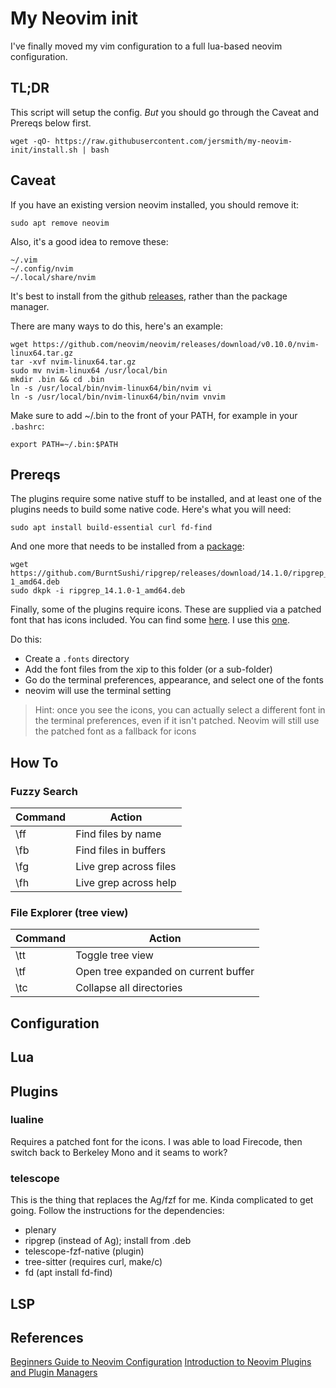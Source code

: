 # My Neovim init
I've finally moved my vim configuration to a full lua-based neovim configuration.

## TL;DR
This script will setup the config. _But_ you should go through the Caveat and Prereqs below first.

```
wget -qO- https://raw.githubusercontent.com/jersmith/my-neovim-init/install.sh | bash
```

## Caveat
If you have an existing version neovim installed, you should remove it:

`sudo apt remove neovim`

Also, it's a good idea to remove these:

```
~/.vim
~/.config/nvim
~/.local/share/nvim
```

It's best to install from the github [releases](https://github.com/neovim/neovim/releases/), rather than the package manager.

There are many ways to do this, here's an example:

```
wget https://github.com/neovim/neovim/releases/download/v0.10.0/nvim-linux64.tar.gz
tar -xvf nvim-linux64.tar.gz
sudo mv nvim-linux64 /usr/local/bin
mkdir .bin && cd .bin
ln -s /usr/local/bin/nvim-linux64/bin/nvim vi
ln -s /usr/local/bin/nvim-linux64/bin/nvim vnvim
```

Make sure to add ~/.bin to the front of your PATH, for example in your `.bashrc`:

```
export PATH=~/.bin:$PATH
```

## Prereqs
The plugins require some native stuff to be installed, and at least one of the plugins needs to build some native code. Here's what you will need:

```
sudo apt install build-essential curl fd-find 
```

And one more that needs to be installed from a [package](https://github.com/BurntSushi/ripgrep/releases):

```
wget https://github.com/BurntSushi/ripgrep/releases/download/14.1.0/ripgrep_14.1.0-1_amd64.deb
sudo dkpk -i ripgrep_14.1.0-1_amd64.deb
```

Finally, some of the plugins require icons. These are supplied via a patched font that has icons included. You can find some [here](https://www.nerdfonts.com/font-downloads). I use this [one](https://github.com/ryanoasis/nerd-fonts/releases/download/v3.2.1/FiraCode.zip).

Do this:
- Create a `.fonts` directory 
- Add the font files from the xip to this folder (or a sub-folder)
- Go do the terminal preferences, appearance, and select one of the fonts
- neovim will use the terminal setting

> Hint: once you see the icons, you can actually select a different font in the terminal preferences, even if it isn't patched. Neovim will still use the patched font as a fallback for icons

## How To

### Fuzzy Search
|Command|Action                 |
|-------|-----------------------|
|\ff    |Find files by name     |
|\fb    |Find files in buffers  |
|\fg    |Live grep across files |
|\fh    |Live grep across help  |

### File Explorer (tree view)
|Command|Action                 |
|-------|-----------------------|
|\tt    |Toggle tree view       |
|\tf    |Open tree expanded on current buffer|
|\tc    |Collapse all directories|


## Configuration


## Lua

## Plugins

### lualine
Requires a patched font for the icons. I was able to load Firecode, then switch back to Berkeley Mono and it seams to work?

### telescope
This is the thing that replaces the Ag/fzf for me. Kinda complicated to get going. Follow the instructions for the dependencies:
- plenary
- ripgrep (instead of Ag); install from .deb
- telescope-fzf-native (plugin)
- tree-sitter (requires curl, make/c)
- fd (apt install fd-find)


## LSP

## References
[Beginners Guide to Neovim Configuration](https://medium.com/@finnala/a-beginners-guide-to-neovim-configuration-9e7dac182de5)
[Introduction to Neovim Plugins and Plugin Managers](https://medium.com/@finnala/an-introduction-to-neovim-plugins-and-plugin-managers-95782ed194f7)
